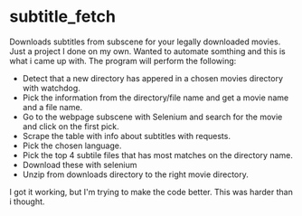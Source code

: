 # subtitle_fetch
Downloads subtitles from subscene for your legally downloaded movies. Just a project I done on my own. Wanted to automate somthing and this is what i came up with. The program will perform the following:
- Detect that a new directory has appered in a chosen movies directory with watchdog.
- Pick the information from the directory/file name and get a movie name and a file name.
- Go to the webpage subscene with Selenium and search for the movie and click on the first pick.
- Scrape the table with info about subtitles with requests.
- Pick the chosen language.
- Pick the top 4 subtile files that has most matches on the directory name.
- Download these with selenium
- Unzip from downloads directory to the right movie directory.

I got it working, but I'm trying to make the code better. This was harder than i thought.
